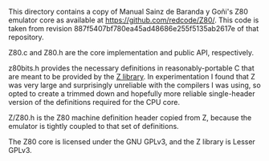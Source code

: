 This directory contains a copy of Manual Sainz de Baranda y Goñi's Z80
emulator core as available at https://github.com/redcode/Z80/. This code
is taken from revision 887f5407bf780ea45ad48686e255f5135ab2617e of that
repository.

Z80.c and Z80.h are the core implementation and public API, respectively.

z80bits.h provides the necessary definitions in reasonably-portable C that
are meant to be provided by the [Z library](http://zeta.st). In experimentation
I found that Z was very large and surprisingly unreliable with the compilers
I was using, so opted to create a trimmed down and hopefully more reliable
single-header version of the definitions required for the CPU core.

Z/Z80.h is the Z80 machine definition header copied from Z, because the
emulator is tightly coupled to that set of definitions.

The Z80 core is licensed under the GNU GPLv3, and the Z library is Lesser
GPLv3.
